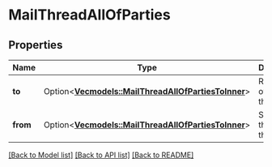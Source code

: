 # MailThreadAllOfParties

## Properties

Name | Type | Description | Notes
------------ | ------------- | ------------- | -------------
**to** | Option<[**Vec<models::MailThreadAllOfPartiesToInner>**](MailThread_allOf_parties_to_inner.md)> | Recipients of the mail thread | [optional]
**from** | Option<[**Vec<models::MailThreadAllOfPartiesToInner>**](MailThread_allOf_parties_to_inner.md)> | Senders of the mail thread | [optional]

[[Back to Model list]](../README.md#documentation-for-models) [[Back to API list]](../README.md#documentation-for-api-endpoints) [[Back to README]](../README.md)


